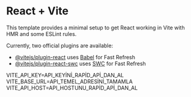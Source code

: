 # React + Vite

This template provides a minimal setup to get React working in Vite with HMR and some ESLint rules.

Currently, two official plugins are available:

- [@vitejs/plugin-react](https://github.com/vitejs/vite-plugin-react/blob/main/packages/plugin-react/README.md) uses [Babel](https://babeljs.io/) for Fast Refresh
- [@vitejs/plugin-react-swc](https://github.com/vitejs/vite-plugin-react-swc) uses [SWC](https://swc.rs/) for Fast Refresh

VITE_API_KEY=API_KEYİNİ_RAPİD_APİ_DAN_AL
VITE_BASE_URL=API_TEMEL_ADRESİNİ_TAMAMLA
VITE_API_HOST=API_HOSTUNU_RAPİD_APİ_DAN_AL
